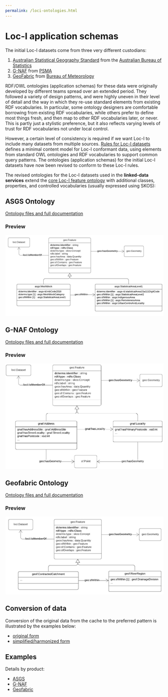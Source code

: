 ```yaml
---
permalink: /loci-ontologies.html
---
```


# Loc-I application schemas

The initial Loc-I datasets come from three very different custodians: 
1. [Australian Statistical Geography Standard](https://www.abs.gov.au/websitedbs/D3310114.nsf/home/Australian+Statistical+Geography+Standard+(ASGS)) from the [Australian Bureau of Statistics](https://abs.gov.au) 
2. [G-NAF](https://psma.com.au/product/gnaf/) from [PSMA](https://psma.com.au/)
3. [GeoFabric](http://www.bom.gov.au/water/geofabric/) from [Bureau of Meteorology](http://www.bom.gov.au/)

RDF/OWL ontologies (application schemas) for these data were originally developed by different teams spread over an extended period. 
They followed a variety of design patterns, and were highly uneven in their level of detail and the way in which they re-use standard elements from existing RDF vocabularies. 
In particular, some ontology designers are comfortable borrowing from existing RDF vocabularies, while others prefer to define most things fresh, and then map to other RDF vocabularies later, or never. 
This is partly just a stylistic preference, but it also reflects varying levels of trust for RDF vocabularies not under local control. 

However, a certain level of consistency is required if we want Loc-I to include many datasets from multiple sources. 
[Rules for Loc-I datasets](loci-datasets.md) defines a minimal content model for Loc-I conformant data, using elements from standard OWL ontologies and RDF vocabularies to support common query patterns. 
The ontologies (application schemas) for the initial Loc-I datasets have now been revised to conform to these Loc-I rules. 

The revised ontologies for the Loc-I datasets used in the **linked-data services** extend the [core Loc-I feature ontology](loci-datasets.md) with additional classes, properties, and controlled vocabularies (usually expressed using SKOS):

## ASGS Ontology
[Ontology files and full documentation](https://github.com/AGLDWG/asgs-ont)

### Preview
![ASGS Meshblock](./images/ASGS-Meshblock.png)

## G-NAF Ontology
[Ontology files and full documentation](https://github.com/AGLDWG/gnaf-ont) 

### Preview
![GNAF Address](./images/GNAF-Address.png)

## Geofabric Ontology
[Ontology files and full documentation](http://linked.data.gov.au/def/geofabric)

### Preview
![Geofabric ContractedCatchment](./images/GeofabCC.png)


## Conversion of data 
Conversion of the original data from the cache to the preferred pattern is illustrated by the examples below: 
* [original form](https://raw.githubusercontent.com/CSIRO-enviro-informatics/loci-testdata/simplify-1/loci-ld-dataset/loci-instances-0.ttl)
* [simplified/harmonized form](https://raw.githubusercontent.com/CSIRO-enviro-informatics/loci-testdata/simplify-1/loci-ld-dataset/loci-instances-1.ttl)

## Examples
Details by product: 

* [ASGS](https://github.com/CSIRO-enviro-informatics/asgs-dataset/issues/13)
* [G-NAF](https://github.com/CSIRO-enviro-informatics/gnaf-dataset/issues/11)
* [Geofabric](https://github.com/CSIRO-enviro-informatics/geofabric-dataset/issues/26)
